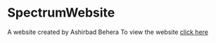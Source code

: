 # SpectrumWebsite
A website created by Ashirbad Behera
To view the website [click here](https://ashirbad1212.github.io/SpectrumWebsite/)
